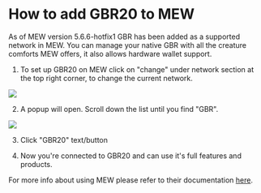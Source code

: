 # How to add GBR20 to MEW

As of MEW version 5.6.6-hotfix1 GBR has been added as a supported network in MEW. You can manage your native GBR with all
the creature comforts MEW offers, it also allows hardware wallet support. 

1. To set up GBR20 on MEW click on "change" under network section at the top right corner, to change the current 
network.

![](.gitbook/assets/MEW_1.png)

2. A popup will open. Scroll down the list until you find "GBR".

![](.gitbook/assets/MEW_2.png)

3. Click "GBR20" text/button

4. Now you're connected to GBR20 and can use it's full features and products.

For more info about using MEW please refer to their documentation [here](https://kb.myetherwallet.com/).

